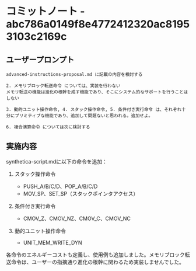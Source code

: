 # コミットノート - abc786a0149f8e4772412320ac81953103c2169c

## ユーザープロンプト

```
advanced-instructions-proposal.md に記載の内容を検討する

2. メモリブロック転送命令 については、実装を行わない
メモリ転送の機能は進化の根幹を成す機能であり、そこにシステム的なサポートを行うことはしない

3. 動的ユニット操作命令, 4. スタック操作命令, 5. 条件付き実行命令 は、それぞれ十分にプリミティブな機能であり、追加して問題ないと思われる。追加せよ。

6. 複合演算命令 については次に検討する
```

## 実施内容

synthetica-script.mdに以下の命令を追加：

1. スタック操作命令
   - PUSH_A/B/C/D、POP_A/B/C/D
   - MOV_SP、SET_SP（スタックポインタアクセス）

2. 条件付き実行命令
   - CMOV_Z、CMOV_NZ、CMOV_C、CMOV_NC

3. 動的ユニット操作命令
   - UNIT_MEM_WRITE_DYN

各命令のエネルギーコストも定義し、使用例も追加しました。メモリブロック転送命令は、ユーザーの指摘通り進化の根幹に関わるため実装しませんでした。